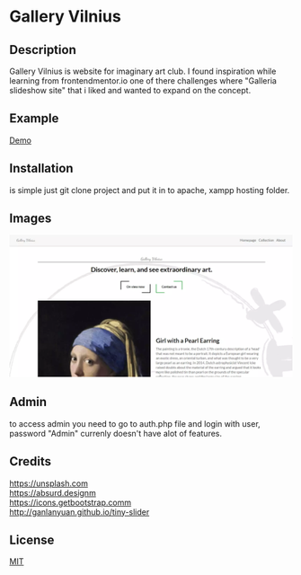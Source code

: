 # Gallery Vilnius
## Description
Gallery Vilnius is website for imaginary art club. I found inspiration while learning from frontendmentor.io one of there challenges where "Galleria slideshow site" that i liked and wanted to expand on the concept.

## Example
[Demo](https://gallery-v.herokuapp.com)

## Installation
is simple just git clone project and put it in to apache, xampp  hosting folder.

## Images
![image-0](https://raw.githubusercontent.com/Dracula707/galleryVilnius/main/uploads/image0.webp)

## Admin
to access admin you need to go to auth.php file and login with user, password "Admin"
currenly doesn't have alot of features.

## Credits
https://unsplash.com<br />
https://absurd.designm<br />
https://icons.getbootstrap.comm<br />
http://ganlanyuan.github.io/tiny-slider

## License
[MIT](https://choosealicense.com/licenses/mit/)
